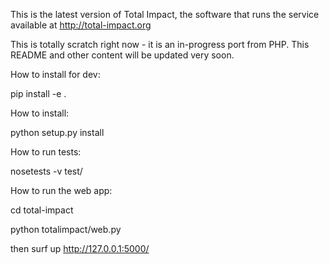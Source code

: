 This is the latest version of Total Impact, 
the software that runs the service available at http://total-impact.org

This is totally scratch right now - it is an in-progress port from 
PHP. This README and other content will be updated very soon.

How to install for dev:

pip install -e .

How to install:

python setup.py install

How to run tests:

nosetests -v test/

How to run the web app:

cd total-impact

python totalimpact/web.py

then surf up http://127.0.0.1:5000/


